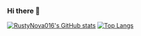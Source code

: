 ### Hi there 👋
[![RustyNova016's GitHub stats](https://github-readme-stats.vercel.app/api?username=RustyNova016&theme=dark&show_icons=true&hide_border=true&bg_color=151515)](https://github.com/anuraghazra/github-readme-stats) [![Top Langs](https://github-readme-stats.vercel.app/api/top-langs/?username=RustyNova016&theme=dark&show_icons=true&hide_border=true&layout=compact&card_width=200&bg_color=151515)](https://github.com/anuraghazra/github-readme-stats)


<!--
**RustyNova016/RustyNova016** is a ✨ _special_ ✨ repository because its `README.md` (this file) appears on your GitHub profile.

Here are some ideas to get you started:

- 🔭 I’m currently working on ...
- 🌱 I’m currently learning ...
- 👯 I’m looking to collaborate on ...
- 🤔 I’m looking for help with ...
- 💬 Ask me about ...
- 📫 How to reach me: ...
- 😄 Pronouns: ...
- ⚡ Fun fact: ...
-->
